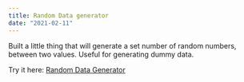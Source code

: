 ```yaml
---
title: Random Data generator
date: "2021-02-11"
---
```


Built a little thing that will generate a set number of random numbers, between two values. Useful for generating dummy data.

Try it here: [Random Data Generator](https://loving-mcnulty-29bb80.netlify.app/)
